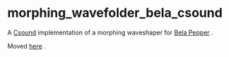 # morphing_wavefolder_bela_csound

A [Csound](https://csound.com) implementation of a morphing waveshaper for [Bela Pepper](https://learn.bela.io/products/modular/pepper/) .

Moved [here](https://github.com/jazamatronic/bela_pepper_patches/tree/main/morphing_wavefolder_csound_bela) .


